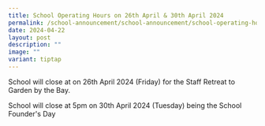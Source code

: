 ```yaml
---
title: School Operating Hours on 26th April & 30th April 2024
permalink: /school-announcement/school-announcement/school-operating-hours/
date: 2024-04-22
layout: post
description: ""
image: ""
variant: tiptap
---
```

<p>School will close at on 26th April 2024 (Friday) for the Staff Retreat
to Garden by the Bay.</p>
<p></p>
<p>School will close at 5pm on 30th April 2024 (Tuesday) being the School
Founder's Day</p>